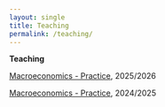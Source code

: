 ```yaml
---
layout: single
title: Teaching
permalink: /teaching/
---
```


**Teaching**

[Macroeconomics - Practice](https://www.unive.it/data/course/469369), 2025/2026

[Macroeconomics - Practice](https://www.unive.it/data/course/469369), 2024/2025
